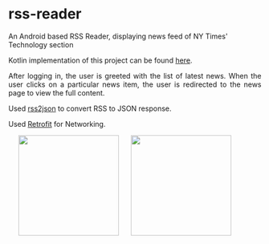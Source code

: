 # rss-reader
An Android based RSS Reader, displaying news feed of NY Times' Technology section

Kotlin implementation of this project can be found <a href="https://github.com/c-deshpande/rss-reader-kotlin">here</a>.

<p align="justify">After logging in, the user is greeted with the list of latest news. When the user clicks on a particular news item, the user is redirected to the news page to view the full content.</p>

Used <a href="https://rss2json.com/">rss2json</a> to convert RSS to JSON response.

Used <a href="https://square.github.io/retrofit/">Retrofit</a> for Networking.

<div>
<img src="https://github.com/c-deshpande/rss-reader/blob/master/app/app_screens/Screenshot_1611066069.png" width="200" hspace="20"/>

<img src="https://github.com/c-deshpande/rss-reader/blob/master/app/app_screens/Screenshot_1611066082.png" width="200"/>
</div>
